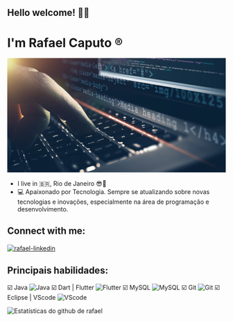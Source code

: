 ## Hello welcome! :raising_hand_man:
# I'm Rafael Caputo  :registered:
![Programing](https://github.com/rafaelcaputodev/Rafaelcaputodev/blob/master/Programa%C3%A7%C3%A3o.jpg)
- I live in :brazil:, Rio de Janeiro :sunglasses::sunrise:
- :computer: Apaixonado por Tecnologia. Sempre se atualizando sobre novas tecnologias e inovações, especialmente na área de programação e desenvolvimento.
## Connect with me:

<a href="https://www.linkedin.com/in/rafael-caputo-84a0381b7/" target="_black">
<img align="center" alt="rafael-linkedin" height="30" width="40" src="https://devicon.dev/devicon.git/icons/linkedin/linkedin-original.svg"
style="max-width:100%;">
</a>

##  Principais habilidades:
:ballot_box_with_check: Java <img src="https://devicon.dev/devicon.git/icons/java/java-original-wordmark.svg" alt="Java" width="40" height="40" style="max.width:100%;"></img>
:ballot_box_with_check: Dart | Flutter <img src="https://devicon.dev/devicon.git/icons/flutter/flutter-original.svg" alt="Flutter" width="40" height="40" style="max.width:100%;"></img>
:ballot_box_with_check: MySQL <img src="https://devicon.dev/devicon.git/icons/mysql/mysql-original-wordmark.svg" alt="MySQL" width="40" height="40" style="max.width:100%;"></img>
:ballot_box_with_check: Git <img src="https://devicon.dev/devicon.git/icons/git/git-original.svg" alt="Git" width="40" height="40" style="max.width:100%;"></img>
:ballot_box_with_check: Eclipse | VScode <img src="https://devicon.dev/devicon.git/icons/visualstudio/visualstudio-plain.svg" alt="VScode" width="40" height="40" style="max.width:100%;"></img>


![Estatísticas do github de rafael](https://github-readme-stats.vercel.app/api?Username=rafaelcaputodev&hide=contribs,prs)


